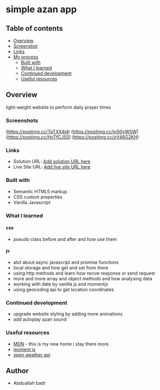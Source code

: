 # simple azan app 

## Table of contents

- [Overview](#overview)
- [Screenshot](#screenshot)
- [Links](#links)
- [My process](#my-process)
  - [Built with](#built-with)
  - [What I learned](#what-i-learned)
  - [Continued development](#continued-development)
  - [Useful resources](#useful-resources)


## Overview

light-weight website to perform daily prayer times 

### Screenshots
(https://postimg.cc/TpTXX4jd)
(https://postimg.cc/jnS0yWSW)
(https://postimg.cc/HcTfCJ5S)
(https://postimg.cc/zV46G2KH)

### Links

- Solution URL: [Add solution URL here](https://github.com/Abdoallah-Badr/Simple-Azan-website)
- Live Site URL: [Add live site URL here](https://abdoallah-badr.github.io/Simple-Azan-website/)

### Built with

- Semantic HTML5 markup
- CSS custom properties
- Vanilla Javascript

### What I learned

#### css

- pseudo class before and after and how use them

#### js

- alot about async javascript and promise functions 
- local storage and how get and set from there  
- using http methods and learn how recive response or send request
- more and more array and object methods and how analysing data 
- working with date by vanilla js and momentjs
- using geocoding api to get location coordinates


### Continued development

- upgrade website styling by adding more animations 
- add autoplay azan sound 

### Useful resources

- [MDN](https://developer.mozilla.org) - this is my new home i stay there more.
- [moment js](https://momentjs.com/) 
- [open weather api](https://openweathermap.org/api/geocoding-api)

## Author

- Abdoallah badr 
